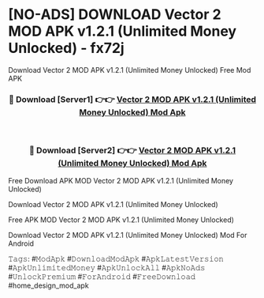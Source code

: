 # [NO-ADS] DOWNLOAD Vector 2 MOD APK v1.2.1 (Unlimited Money Unlocked) - fx72j
Download Vector 2 MOD APK v1.2.1 (Unlimited Money Unlocked) Free Mod APK

<div align="center">
<h3>🔴 Download [Server1] 👉👉 <a href="https://apk-comot.site?title=Vector_2_MOD_APK_v1.2.1_(Unlimited_Money_Unlocked)">Vector 2 MOD APK v1.2.1 (Unlimited Money Unlocked) Mod Apk</a></h3><br>

<h3>🔴 Download [Server2] 👉👉 <a href="https://apk-comot.site?title=Vector_2_MOD_APK_v1.2.1_(Unlimited_Money_Unlocked)">Vector 2 MOD APK v1.2.1 (Unlimited Money Unlocked) Mod Apk</a></h3>
</div>


Free Download APK MOD Vector 2 MOD APK v1.2.1 (Unlimited Money Unlocked)

Download Vector 2 MOD APK v1.2.1 (Unlimited Money Unlocked) 

Free APK MOD Vector 2 MOD APK v1.2.1 (Unlimited Money Unlocked) 

Download Vector 2 MOD APK v1.2.1 (Unlimited Money Unlocked) Mod For Android

𝚃𝚊𝚐𝚜: #𝙼𝚘𝚍𝙰𝚙𝚔 #𝙳𝚘𝚠𝚗𝚕𝚘𝚊𝚍𝙼𝚘𝚍𝙰𝚙𝚔 #𝙰𝚙𝚔𝙻𝚊𝚝𝚎𝚜𝚝𝚅𝚎𝚛𝚜𝚒𝚘𝚗 #𝙰𝚙𝚔𝚄𝚗𝚕𝚒𝚖𝚒𝚝𝚎𝚍𝙼𝚘𝚗𝚎𝚢 #𝙰𝚙𝚔𝚄𝚗𝚕𝚘𝚌𝚔𝙰𝚕𝚕 #𝙰𝚙𝚔𝙽𝚘𝙰𝚍𝚜 #𝚄𝚗𝚕𝚘𝚌𝚔𝙿𝚛𝚎𝚖𝚒𝚞𝚖 #𝙵𝚘𝚛𝙰𝚗𝚍𝚛𝚘𝚒𝚍 #𝙵𝚛𝚎𝚎𝙳𝚘𝚠𝚗𝚕𝚘𝚊𝚍 #home_design_mod_apk